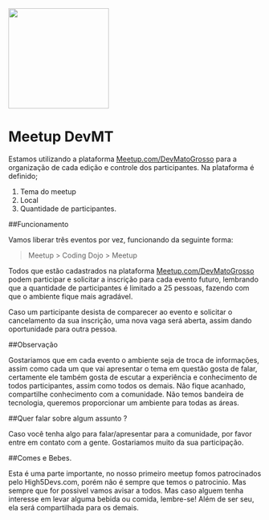<img src="https://avatars3.githubusercontent.com/u/12420406?v=3&s=200" width="200">

Meetup DevMT 
============

Estamos utilizando a plataforma [Meetup.com/DevMatoGrosso](http://www.meetup.com/devmatogrosso) para a organização de cada edição e controle dos participantes. Na plataforma é definido;

1. Tema do meetup
1. Local
1. Quantidade de participantes.

##Funcionamento
  
  Vamos liberar três eventos por vez, funcionando da seguinte forma:
  
   > Meetup > Coding Dojo > Meetup 

  Todos que estão cadastrados na plataforma [Meetup.com/DevMatoGrosso](http://www.meetup.com/devmatogrosso) podem participar e solicitar a inscrição para cada evento futuro, lembrando
  que a quantidade de participantes é limitado a 25 pessoas, fazendo com que o ambiente fique mais agradável.
  
  Caso um participante desista de comparecer ao evento e solicitar o cancelamento da sua inscrição, uma nova vaga será aberta, assim dando oportunidade para outra pessoa.
  
##Observação

  Gostariamos que em cada evento o ambiente seja de troca de informações, assim como cada um que vai apresentar o tema em questão gosta de falar, certamente ele também gosta de escutar
  a experiência e conhecimento de todos participantes, assim como todos os demais. Não fique acanhado, compartilhe conhecimento com a comunidade. 
  Não temos bandeira de tecnologia, queremos proporcionar um ambiente para todas as áreas.
  
##Quer falar sobre algum assunto ? 

  Caso você tenha algo para falar/apresentar para a comunidade, por favor entre em contato com a gente. Gostariamos muito da sua participação.

##Comes e Bebes.
   
   Esta é uma parte importante, no nosso primeiro meetup fomos patrocinados pelo High5Devs.com, porém não é sempre que temos o patrocinio.
   Mas sempre que for possivel vamos avisar a todos. Mas caso alguem tenha interesse em levar alguma bebida ou comida, lembre-se! Além de ser seu, ela será compartilhada para os demais. 
